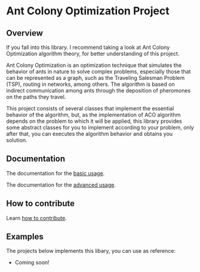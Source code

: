 # Ant Colony Optimization Project

## Overview

If you fall into this library. I recommend taking a look at Ant Colony Optimization algorithm theory, for better understanding of this project.

Ant Colony Optimization is an optimization technique that simulates the behavior of ants in nature to solve complex problems, especially those that can be represented as a graph, such as the Traveling Salesman Problem (TSP), routing in networks, among others. The algorithm is based on indirect communication among ants through the deposition of pheromones on the paths they travel.

This project consists of several classes that implement the essential behavior of the algorithm, but, as the implementation of ACO algorithm depends on the problem to which it will be applied, this library provides some abstract classes for you to implement according to your problem, only after that, you can executes the algorithm behavior and obtains you solution.

## Documentation

The documentation for the [basic usage](/docs/basic.md).

The documentation for the [advanced usage](/docs/advanced.md).

## How to contribute

Learn [how to contribute](/docs/contribute.md).

## Examples

The projects below implements this libary, you can use as reference:

- Coming soon!